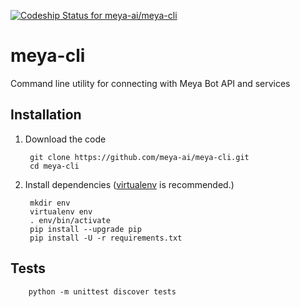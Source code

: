 [ ![Codeship Status for meya-ai/meya-cli](https://app.codeship.com/projects/356c56e0-2be1-0136-8861-0e1ab7f9bed2/status?branch=master)](https://app.codeship.com/projects/287891)

# meya-cli
Command line utility for connecting with Meya Bot API and services

Installation
------------

1. Download the code

        git clone https://github.com/meya-ai/meya-cli.git
        cd meya-cli

2. Install dependencies ([virtualenv](http://virtualenv.readthedocs.org/en/latest/) is recommended.)

        mkdir env
        virtualenv env
        . env/bin/activate
        pip install --upgrade pip
        pip install -U -r requirements.txt

Tests
-----

        python -m unittest discover tests
